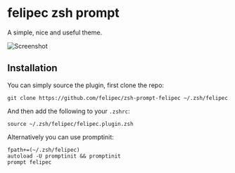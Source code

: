 # felipec zsh prompt

A simple, nice and useful theme.

![Screenshot](https://i.imgur.com/LJCCnHQ.png)

## Installation

You can simply source the plugin, first clone the repo:

    git clone https://github.com/felipec/zsh-prompt-felipec ~/.zsh/felipec

And then add the following to your `.zshrc`:

    source ~/.zsh/felipec/felipec.plugin.zsh

Alternatively you can use promptinit:

    fpath+=(~/.zsh/felipec)
    autoload -U promptinit && promptinit
    prompt felipec
